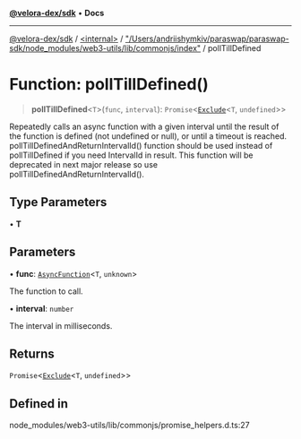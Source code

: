[**@velora-dex/sdk**](../../../../README.md) • **Docs**

***

[@velora-dex/sdk](../../../../globals.md) / [\<internal\>](../../../README.md) / ["/Users/andriishymkiv/paraswap/paraswap-sdk/node\_modules/web3-utils/lib/commonjs/index"](../README.md) / pollTillDefined

# Function: pollTillDefined()

> **pollTillDefined**\<`T`\>(`func`, `interval`): `Promise`\<[`Exclude`](../../../type-aliases/Exclude.md)\<`T`, `undefined`\>\>

Repeatedly calls an async function with a given interval until the result of the function is defined (not undefined or null),
or until a timeout is reached.
pollTillDefinedAndReturnIntervalId() function should be used instead of pollTillDefined if you need IntervalId in result.
This function will be deprecated in next major release so use pollTillDefinedAndReturnIntervalId().

## Type Parameters

• **T**

## Parameters

• **func**: [`AsyncFunction`](../type-aliases/AsyncFunction.md)\<`T`, `unknown`\>

The function to call.

• **interval**: `number`

The interval in milliseconds.

## Returns

`Promise`\<[`Exclude`](../../../type-aliases/Exclude.md)\<`T`, `undefined`\>\>

## Defined in

node\_modules/web3-utils/lib/commonjs/promise\_helpers.d.ts:27
